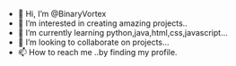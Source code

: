 - 👋 Hi, I’m @BinaryVortex
- 👀 I’m interested in creating amazing projects..
- 🌱 I’m currently learning python,java,html,css,javascript...
- 💞️ I’m looking to collaborate on projects...
- 📫 How to reach me ..by finding my profile.

<!---
BinaryVortex/BinaryVortex is a ✨ special ✨ repository because its `README.md` (this file) appears on your GitHub profile.
You can click the Preview link to take a look at your changes.
--->
